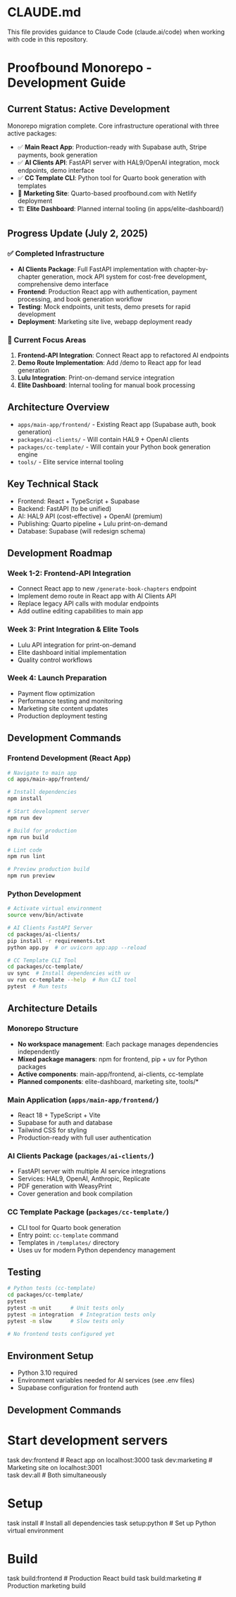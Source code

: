 # CLAUDE.md

This file provides guidance to Claude Code (claude.ai/code) when working with code in this repository.

# Proofbound Monorepo - Development Guide

## Current Status: Active Development
Monorepo migration complete. Core infrastructure operational with three active packages:
- ✅ **Main React App**: Production-ready with Supabase auth, Stripe payments, book generation
- ✅ **AI Clients API**: FastAPI server with HAL9/OpenAI integration, mock endpoints, demo interface  
- ✅ **CC Template CLI**: Python tool for Quarto book generation with templates
- 📅 **Marketing Site**: Quarto-based proofbound.com with Netlify deployment
- 🏗️ **Elite Dashboard**: Planned internal tooling (in apps/elite-dashboard/)

## Progress Update (July 2, 2025)
### ✅ Completed Infrastructure
- **AI Clients Package**: Full FastAPI implementation with chapter-by-chapter generation, mock API system for cost-free development, comprehensive demo interface
- **Frontend**: Production React app with authentication, payment processing, and book generation workflow
- **Testing**: Mock endpoints, unit tests, demo presets for rapid development
- **Deployment**: Marketing site live, webapp deployment ready

### 🎯 Current Focus Areas
1. **Frontend-API Integration**: Connect React app to refactored AI endpoints
2. **Demo Route Implementation**: Add /demo to React app for lead generation
3. **Lulu Integration**: Print-on-demand service integration
4. **Elite Dashboard**: Internal tooling for manual book processing

## Architecture Overview
- `apps/main-app/frontend/` - Existing React app (Supabase auth, book generation)
- `packages/ai-clients/` - Will contain HAL9 + OpenAI clients
- `packages/cc-template/` - Will contain your Python book generation engine
- `tools/` - Elite service internal tooling

## Key Technical Stack
- Frontend: React + TypeScript + Supabase
- Backend: FastAPI (to be unified)
- AI: HAL9 API (cost-effective) + OpenAI (premium)
- Publishing: Quarto pipeline + Lulu print-on-demand
- Database: Supabase (will redesign schema)

## Development Roadmap

### Week 1-2: Frontend-API Integration
- Connect React app to new `/generate-book-chapters` endpoint
- Implement demo route in React app with AI Clients API
- Replace legacy API calls with modular endpoints
- Add outline editing capabilities to main app

### Week 3: Print Integration & Elite Tools  
- Lulu API integration for print-on-demand
- Elite dashboard initial implementation
- Quality control workflows

### Week 4: Launch Preparation
- Payment flow optimization
- Performance testing and monitoring
- Marketing site content updates
- Production deployment testing

## Development Commands

### Frontend Development (React App)
```bash
# Navigate to main app
cd apps/main-app/frontend/

# Install dependencies
npm install

# Start development server
npm run dev

# Build for production
npm run build

# Lint code
npm run lint

# Preview production build
npm run preview
```

### Python Development
```bash
# Activate virtual environment
source venv/bin/activate

# AI Clients FastAPI Server
cd packages/ai-clients/
pip install -r requirements.txt
python app.py  # or uvicorn app:app --reload

# CC Template CLI Tool
cd packages/cc-template/
uv sync  # Install dependencies with uv
uv run cc-template --help  # Run CLI tool
pytest  # Run tests
```

## Architecture Details

### Monorepo Structure
- **No workspace management**: Each package manages dependencies independently
- **Mixed package managers**: npm for frontend, pip + uv for Python packages
- **Active components**: main-app/frontend, ai-clients, cc-template
- **Planned components**: elite-dashboard, marketing site, tools/*

### Main Application (`apps/main-app/frontend/`)
- React 18 + TypeScript + Vite
- Supabase for auth and database
- Tailwind CSS for styling
- Production-ready with full user authentication

### AI Clients Package (`packages/ai-clients/`)
- FastAPI server with multiple AI service integrations
- Services: HAL9, OpenAI, Anthropic, Replicate
- PDF generation with WeasyPrint
- Cover generation and book compilation

### CC Template Package (`packages/cc-template/`)
- CLI tool for Quarto book generation
- Entry point: `cc-template` command
- Templates in `/templates/` directory
- Uses uv for modern Python dependency management

## Testing
```bash
# Python tests (cc-template)
cd packages/cc-template/
pytest
pytest -m unit      # Unit tests only
pytest -m integration  # Integration tests only
pytest -m slow      # Slow tests only

# No frontend tests configured yet
```

## Environment Setup
- Python 3.10 required
- Environment variables needed for AI services (see .env files)
- Supabase configuration for frontend auth

## Development Commands

# Start development servers
task dev:frontend     # React app on localhost:3000
task dev:marketing    # Marketing site on localhost:3001  
task dev:all         # Both simultaneously

# Setup
task install         # Install all dependencies
task setup:python    # Set up Python virtual environment

# Build
task build:frontend  # Production React build
task build:marketing # Production marketing build